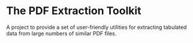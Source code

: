 # The PDF Extraction Toolkit

A project to provide a set of user-friendly utilities for extracting tabulated data from large numbers of similar PDF 
files.